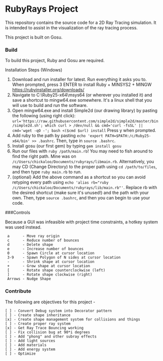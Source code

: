 # RubyRays Project

This repository contains the source code for a 2D Ray Tracing simulation. It is intended to assist in the visualization of the ray tracing process.

This project is built on Gosu.

### Build

To build this project, Ruby and Gosu are required.

Installation Steps (Windows)
1. Download and run installer for latest. Run everything it asks you to. When prompted, press 3 ENTER to install Ruby + MINSYS2 + MINGW
 https://rubyinstaller.org/downloads/
2. Navigate to C:\Ruby25-x64\msys64 (or wherever you installed it) and save a shortcut to mingw64.exe somewhere. It's a linux shell that you will use to build and run the software.
3. Open mingw64.exe and install Simple2d (our drawing library) by pasting the following (using right click):
`url='https://raw.githubusercontent.com/simple2d/simple2d/master/bin/simple2d.sh'; which curl > /dev/null && cmd='curl -fsSL' || cmd='wget -qO -'; bash <($cmd $url) install`
Press y when prompted.
4. Add ruby to the path by pasting `echo 'export PATH=$PATH:/c/Ruby25-x64/bin' >> .bashrc`. Then, type in `source .bashrc`.
5. Install gosu (our first gem) by typing `gem install gosu`
6. Run our files with `ruby /path/main.rb`! You may need to fish around to find the right path. Mine was on `/c/Users/chickaloo/Documents/rubyrays/libmain.rb`. Alternatively, you may CD (Change Directory) to the proper path using `cd /path/to/files`, and then type `ruby main.rb` to run.
7. (optional) Add the above command as a shortcut so you can avoid retyping every path using `echo 'alias rb="ruby /c/Users/chickaloo/Documents/rubyrays/lib/main.rb"'`. Replace rb with the desired shortcut (make sure it's unused!) and the path with your own. Then, type `source .bashrc`, and then you can begin to use your code.

###Controls

Because a GUI was infeasible with project time constraints, a hotkey system was used instead.

     a      - Move ray origin
     c      - Reduce number of bounces
     d      - Delete shape
     e      - Increase number of bounces
     0      - Spawn Circle at cursor location
     3-9    - Spawn Polygon of N sides at cursor location
     -      - Shrink shape at cursor location
     +      - Grow shape at cursor location
     [      - Rotate shape counterclockwise (left)
     ]      - Rotate shape clockwise (right)
     Arrows - Nudge Shape

### Contribute

The following are objectives for this project -

	[ ] - Convert Debug system into Decorator pattern
	[ ] - Create shape inheritance
	[x] - Create shape management system for collisions and things
	[ ] - Create proper ray system
	[x] - Get Ray Trace Bouncing working
	[ ] - Fix collision bug at 90*i degrees
	[ ] - Add "phong" and other subray effects
	[ ] - Add light sources
	[ ] - Add materials
	[ ] - Add energy system
	[ ] - Optimize
